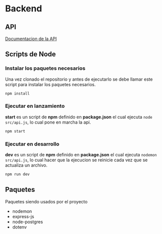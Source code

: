 # Backend

## API

[Documentacion de la API](API.md)

## Scripts de Node

### Instalar los paquetes necesarios

Una vez clonado el repositorio y antes de ejecutarlo se debe llamar este script para instalar los paquetes necesarios.

```bash
npm install
```

### Ejecutar en lanzamiento

**start** es un script de **npm** definido en **package.json** el cual ejecuta `node src/api.js`, lo cual pone en marcha la api.

```bash
npm start
```

### Ejecutar en desarrollo

**dev** es un script de **npm** definido en **package.json** el cual ejecuta `nodemon src/api.js`, lo cual hacer que la ejecucion se reinicie cada vez que se actualiza un archivo.

```bash
npm run dev
```

## Paquetes

Paquetes siendo usados por el proyecto

- nodemon
- express-js
- node-postgres
- dotenv
